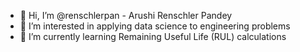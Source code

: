 - 👋 Hi, I’m @renschlerpan - Arushi Renschler Pandey
- 👀 I’m interested in applying data science to engineering problems
- 🌱 I’m currently learning Remaining Useful Life (RUL) calculations

<!---
renschlerpan/renschlerpan is a ✨ special ✨ repository because its `README.md` (this file) appears on your GitHub profile.
You can click the Preview link to take a look at your changes.
--->
